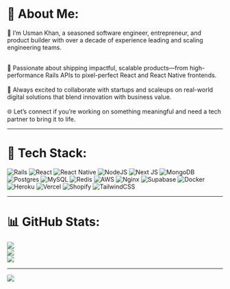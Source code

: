 # 💫 About Me:
🚀 I’m Usman Khan, a seasoned software engineer, entrepreneur, and product builder with over a decade of experience leading and scaling engineering teams.  

<br>🔧 Passionate about shipping impactful, scalable products—from high-performance Rails APIs to pixel-perfect React and React Native frontends.  
<br>🎯 Always excited to collaborate with startups and scaleups on real-world digital solutions that blend innovation with business value.  
<br>🌐 Let’s connect if you’re working on something meaningful and need a tech partner to bring it to life.

---

# 💼 Tech Stack:
![Rails](https://img.shields.io/badge/rails-%23CC0000.svg?style=for-the-badge&logo=ruby-on-rails&logoColor=white)
![React](https://img.shields.io/badge/react-%2320232a.svg?style=for-the-badge&logo=react&logoColor=%2361DAFB)
![React Native](https://img.shields.io/badge/react_native-%2320232a.svg?style=for-the-badge&logo=react&logoColor=%2361DAFB)
![NodeJS](https://img.shields.io/badge/node.js-6DA55F?style=for-the-badge&logo=node.js&logoColor=white)
![Next JS](https://img.shields.io/badge/Next-black?style=for-the-badge&logo=next.js&logoColor=white)
![MongoDB](https://img.shields.io/badge/MongoDB-%234ea94b.svg?style=for-the-badge&logo=mongodb&logoColor=white)
![Postgres](https://img.shields.io/badge/postgres-%23316192.svg?style=for-the-badge&logo=postgresql&logoColor=white)
![MySQL](https://img.shields.io/badge/mysql-4479A1.svg?style=for-the-badge&logo=mysql&logoColor=white)
![Redis](https://img.shields.io/badge/redis-%23DD0031.svg?style=for-the-badge&logo=redis&logoColor=white)
![AWS](https://img.shields.io/badge/AWS-%23FF9900.svg?style=for-the-badge&logo=amazon-aws&logoColor=white)
![Nginx](https://img.shields.io/badge/nginx-%23009639.svg?style=for-the-badge&logo=nginx&logoColor=white)
![Supabase](https://img.shields.io/badge/Supabase-3ECF8E?style=for-the-badge&logo=supabase&logoColor=white)
![Docker](https://img.shields.io/badge/Docker-2496ED.svg?style=for-the-badge&logo=docker&logoColor=white)
![Heroku](https://img.shields.io/badge/heroku-%23430098.svg?style=for-the-badge&logo=heroku&logoColor=white)
![Vercel](https://img.shields.io/badge/Vercel-%23000000.svg?style=for-the-badge&logo=vercel&logoColor=white)
![Shopify](https://img.shields.io/badge/shopify-96BF48?style=for-the-badge&logo=shopify&logoColor=white)
![TailwindCSS](https://img.shields.io/badge/tailwindcss-%2338B2AC.svg?style=for-the-badge&logo=tailwind-css&logoColor=white)

---

# 📊 GitHub Stats:
![](https://github-readme-stats.vercel.app/api?username=usman-khan-1&theme=dark&hide_border=false&include_all_commits=true&count_private=true)<br/>
![](https://github-readme-streak-stats.herokuapp.com/?user=usman-khan-1&theme=dark&hide_border=false)<br/>
![](https://github-readme-stats.vercel.app/api/top-langs/?username=usman-khan-1&theme=dark&hide_border=false&layout=compact)

---

[![](https://visitcount.itsvg.in/api?id=usman-khan-1&icon=0&color=0)](https://visitcount.itsvg.in)

<!-- Proudly created with GPRM ( https://gprm.itsvg.in ) -->
